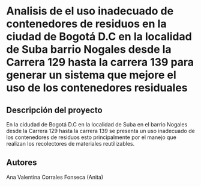 # Analisis de el uso inadecuado de contenedores de residuos en la ciudad de Bogotá D.C en la localidad de Suba barrio Nogales desde la Carrera 129 hasta la carrera 139 para generar un sistema que mejore el uso de los contenedores residuales

## Descripción del proyecto
En la cidudad de Bogotá D.C en la localidad de Suba en el barrio Nogales desde la Carrera 129 hasta la carrera 139 se presenta un uso inadecuado de los contenedores de residuos esto principalmente por  el manejo que realizan los recolectores de materiales reutilizables.

## Autores
Ana Valentina Corrales Fonseca (Anita)